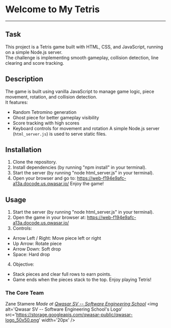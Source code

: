 # Welcome to My Tetris
***

## Task
This project is a Tetris game built with HTML, CSS, and JavaScript, running on a simple Node.js server.  
The challenge is implementing smooth gameplay, collision detection, line clearing and score tracking.

## Description
The game is built using vanilla JavaScript to manage game logic, piece movement, rotation, and collision detection.  
It features:
- Random Tetromino generation
- Ghost piece for better gameplay visibility
- Score tracking with high scores
- Keyboard controls for movement and rotation
A simple Node.js server (`html_server.js`) is used to serve static files.

## Installation
1. Clone the repository.
2. Install dependencies (by running "npm install" in your terminal).
3. Start the server (by running "node html_server.js" in your terminal).
4. Open your browser and go to: https://web-f194e9afc-a13a.docode.us.qwasar.io/
Enjoy the game!

## Usage
1. Start the server (by running "node html_server.js" in your terminal).
2. Open the game in your browser at: https://web-f194e9afc-a13a.docode.us.qwasar.io/
3. Controls:
- Arrow Left / Right: Move piece left or right
- Up Arrow: Rotate piece
- Arrow Down: Soft drop
- Space: Hard drop
4. Objective:
- Stack pieces and clear full rows to earn points.
- Game ends when the pieces stack to the top.
Enjoy playing Tetris!
### The Core Team
Zane Stamere
<span><i>Made at <a href='https://qwasar.io'>Qwasar SV -- Software Engineering School</a></i></span>
<span><img alt='Qwasar SV -- Software Engineering School's Logo' src='https://storage.googleapis.com/qwasar-public/qwasar-logo_50x50.png' width='20px' /></span>

